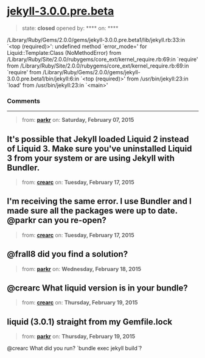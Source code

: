 # [jekyll-3.0.0.pre.beta](https://github.com/jekyll/jekyll-help/issues/265)

> state: **closed** opened by: **** on: ****

/Library/Ruby/Gems/2.0.0/gems/jekyll-3.0.0.pre.beta1/lib/jekyll.rb:33:in &#x60;&lt;top (required)&gt;&#x27;: undefined method &#x60;error_mode=&#x27; for Liquid::Template:Class (NoMethodError)
	from /Library/Ruby/Site/2.0.0/rubygems/core_ext/kernel_require.rb:69:in &#x60;require&#x27;
	from /Library/Ruby/Site/2.0.0/rubygems/core_ext/kernel_require.rb:69:in &#x60;require&#x27;
	from /Library/Ruby/Gems/2.0.0/gems/jekyll-3.0.0.pre.beta1/bin/jekyll:6:in &#x60;&lt;top (required)&gt;&#x27;
	from /usr/bin/jekyll:23:in &#x60;load&#x27;
	from /usr/bin/jekyll:23:in &#x60;&lt;main&gt;&#x27;

### Comments

---
> from: [**parkr**](https://github.com/jekyll/jekyll-help/issues/265#issuecomment-73399051) on: **Saturday, February 07, 2015**

It&#x27;s possible that Jekyll loaded Liquid 2 instead of Liquid 3. Make sure you&#x27;ve uninstalled Liquid 3 from your system or are using Jekyll with Bundler.
---
> from: [**crearc**](https://github.com/jekyll/jekyll-help/issues/265#issuecomment-74764305) on: **Tuesday, February 17, 2015**

I&#x27;m receiving the same error. I use Bundler and I made sure all the packages were up to date. @parkr can you re-open?
---
> from: [**crearc**](https://github.com/jekyll/jekyll-help/issues/265#issuecomment-74774151) on: **Tuesday, February 17, 2015**

@frall8 did you find a solution?
---
> from: [**parkr**](https://github.com/jekyll/jekyll-help/issues/265#issuecomment-74926911) on: **Wednesday, February 18, 2015**

@crearc What liquid version is in your bundle?
---
> from: [**crearc**](https://github.com/jekyll/jekyll-help/issues/265#issuecomment-75078943) on: **Thursday, February 19, 2015**

liquid (3.0.1) straight from my Gemfile.lock
---
> from: [**parkr**](https://github.com/jekyll/jekyll-help/issues/265#issuecomment-75108723) on: **Thursday, February 19, 2015**

@crearc What did you run? &#x60;bundle exec jekyll build&#x60;?
